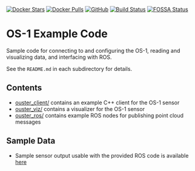 [![Docker Stars](https://img.shields.io/docker/stars/wilselby/ouster_example.svg)](https://hub.docker.com/r/wilselby/ouster_example/)
[![Docker Pulls](https://img.shields.io/docker/pulls/wilselby/ouster_example.svg)](https://hub.docker.com/r/wilselby/ouster_example/)
[![GitHub](https://img.shields.io/github/license/mashape/apistatus.svg)](https://github.com/wilselby/ouster_example/blob/master/LICENSE)
[![Build Status](https://travis-ci.org/wilselby/ouster_example.svg?branch=master)](https://travis-ci.org/wilselby/ouster_example)
[![FOSSA Status](https://app.fossa.io/api/projects/git%2Bgithub.com%2Fwilselby%2Fouster_example.svg?type=shield)](https://app.fossa.io/projects/git%2Bgithub.com%2Fwilselby%2Fouster_example?ref=badge_shield)

# OS-1 Example Code
Sample code for connecting to and configuring the OS-1, reading and visualizing
data, and interfacing with ROS.

See the `README.md` in each subdirectory for details.

## Contents
* [ouster_client/](ouster_client/README.md) contains an example C++ client for the OS-1 sensor
* [ouster_viz/](ouster_viz/README.md) contains a visualizer for the OS-1 sensor
* [ouster_ros/](ouster_ros/README.md) contains example ROS nodes for publishing point cloud messages

## Sample Data
* Sample sensor output usable with the provided ROS code is available
  [here](https://data.ouster.io/sample-data-1.10)
